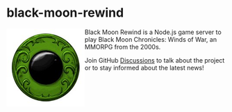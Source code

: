 # black-moon-rewind
<img align="left" src="/docs/bmc.jpg" alt="[Black Moon Chronicles Icon">

Black Moon Rewind is a Node.js game server to play Black Moon Chronicles: Winds of War, an MMORPG from the 2000s. 

Join GitHub [Discussions](https://github.com/jeanbmar/blackmoon-rewind/discussions) to talk about the project or to stay informed about the latest news!
